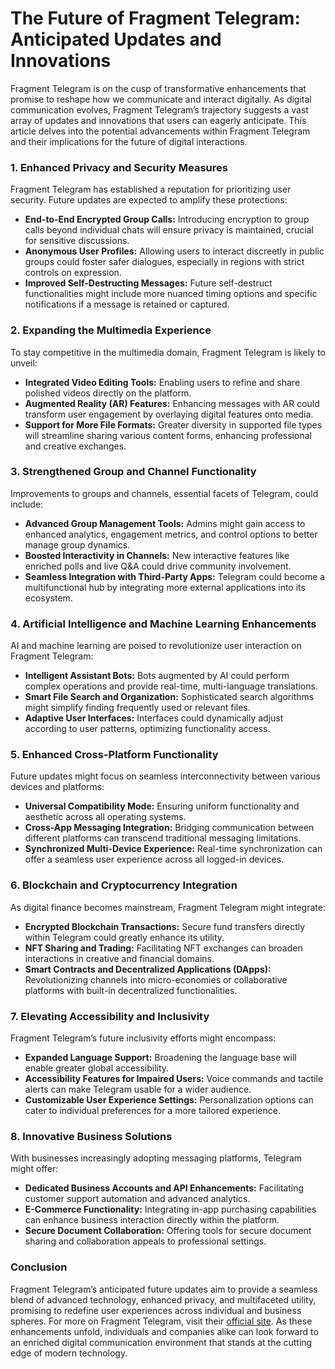 # The Future of Fragment Telegram: Anticipated Updates and Innovations

Fragment Telegram is on the cusp of transformative enhancements that promise to reshape how we communicate and interact digitally. As digital communication evolves, Fragment Telegram’s trajectory suggests a vast array of updates and innovations that users can eagerly anticipate. This article delves into the potential advancements within Fragment Telegram and their implications for the future of digital interactions.

### 1. Enhanced Privacy and Security Measures

Fragment Telegram has established a reputation for prioritizing user security. Future updates are expected to amplify these protections:

- **End-to-End Encrypted Group Calls:** Introducing encryption to group calls beyond individual chats will ensure privacy is maintained, crucial for sensitive discussions.
- **Anonymous User Profiles:** Allowing users to interact discreetly in public groups could foster safer dialogues, especially in regions with strict controls on expression.
- **Improved Self-Destructing Messages:** Future self-destruct functionalities might include more nuanced timing options and specific notifications if a message is retained or captured.

### 2. Expanding the Multimedia Experience

To stay competitive in the multimedia domain, Fragment Telegram is likely to unveil:

- **Integrated Video Editing Tools:** Enabling users to refine and share polished videos directly on the platform.
- **Augmented Reality (AR) Features:** Enhancing messages with AR could transform user engagement by overlaying digital features onto media.
- **Support for More File Formats:** Greater diversity in supported file types will streamline sharing various content forms, enhancing professional and creative exchanges.

### 3. Strengthened Group and Channel Functionality

Improvements to groups and channels, essential facets of Telegram, could include:

- **Advanced Group Management Tools:** Admins might gain access to enhanced analytics, engagement metrics, and control options to better manage group dynamics.
- **Boosted Interactivity in Channels:** New interactive features like enriched polls and live Q&A could drive community involvement.
- **Seamless Integration with Third-Party Apps:** Telegram could become a multifunctional hub by integrating more external applications into its ecosystem.

### 4. Artificial Intelligence and Machine Learning Enhancements

AI and machine learning are poised to revolutionize user interaction on Fragment Telegram:

- **Intelligent Assistant Bots:** Bots augmented by AI could perform complex operations and provide real-time, multi-language translations.
- **Smart File Search and Organization:** Sophisticated search algorithms might simplify finding frequently used or relevant files.
- **Adaptive User Interfaces:** Interfaces could dynamically adjust according to user patterns, optimizing functionality access.

### 5. Enhanced Cross-Platform Functionality

Future updates might focus on seamless interconnectivity between various devices and platforms:

- **Universal Compatibility Mode:** Ensuring uniform functionality and aesthetic across all operating systems.
- **Cross-App Messaging Integration:** Bridging communication between different platforms can transcend traditional messaging limitations.
- **Synchronized Multi-Device Experience:** Real-time synchronization can offer a seamless user experience across all logged-in devices.

### 6. Blockchain and Cryptocurrency Integration

As digital finance becomes mainstream, Fragment Telegram might integrate:

- **Encrypted Blockchain Transactions:** Secure fund transfers directly within Telegram could greatly enhance its utility.
- **NFT Sharing and Trading:** Facilitating NFT exchanges can broaden interactions in creative and financial domains.
- **Smart Contracts and Decentralized Applications (DApps):** Revolutionizing channels into micro-economies or collaborative platforms with built-in decentralized functionalities.

### 7. Elevating Accessibility and Inclusivity

Fragment Telegram’s future inclusivity efforts might encompass:

- **Expanded Language Support:** Broadening the language base will enable greater global accessibility.
- **Accessibility Features for Impaired Users:** Voice commands and tactile alerts can make Telegram usable for a wider audience.
- **Customizable User Experience Settings:** Personalization options can cater to individual preferences for a more tailored experience.

### 8. Innovative Business Solutions

With businesses increasingly adopting messaging platforms, Telegram might offer:

- **Dedicated Business Accounts and API Enhancements:** Facilitating customer support automation and advanced analytics.
- **E-Commerce Functionality:** Integrating in-app purchasing capabilities can enhance business interaction directly within the platform.
- **Secure Document Collaboration:** Offering tools for secure document sharing and collaboration appeals to professional settings.

### Conclusion

Fragment Telegram’s anticipated future updates aim to provide a seamless blend of advanced technology, enhanced privacy, and multifaceted utility, promising to redefine user experiences across individual and business spheres. For more on Fragment Telegram, visit their [official site](https://telegram.org/). As these enhancements unfold, individuals and companies alike can look forward to an enriched digital communication environment that stands at the cutting edge of modern technology.